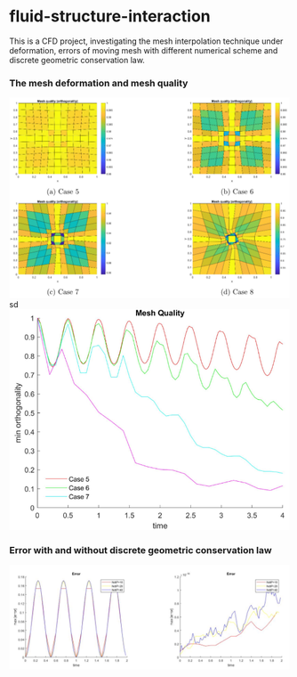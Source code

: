 # fluid-structure-interaction
This is a CFD project, investigating the mesh interpolation technique under deformation, errors of moving mesh with different numerical scheme and discrete geometric conservation law.

### The mesh deformation and mesh quality
![](https://raw.githubusercontent.com/YuchenZhu/fluid-structure-interaction/master/img/mesh-defor.png) <!-- .element height="50%" width="50%" -->
sd
![Image text](https://github.com/YuchenZhu/fluid-structure-interaction/blob/master/img/mesh-qui.png)<!-- .element height="50%" width="50%" -->
### Error with and without discrete geometric conservation law
![Image text](https://github.com/YuchenZhu/fluid-structure-interaction/blob/master/img/DGCL-error.png) <!-- .element height="50%" width="50%" -->
